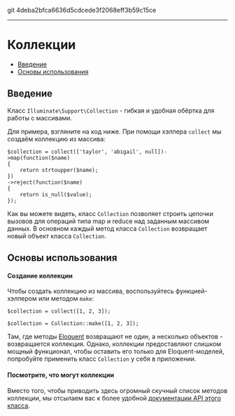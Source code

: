 git 4deba2bfca6636d5cdcede3f2068eff3b59c15ce

---

# Коллекции

- [Введение](#introduction)
- [Основы использования](#basic-usage)

<a name="introduction"></a>
## Введение

Класс `Illuminate\Support\Collection` - гибкая и удобная обёртка для работы с массивами. 

Для примера, взгляните на код ниже. При помощи хэлпера `collect` мы создаём коллекцию из массива:

	$collection = collect(['taylor', 'abigail', null])->map(function($name)
	{
		return strtoupper($name);
	})
	->reject(function($name)
	{
		return is_null($value);
	});

Как вы можете видеть, класс `Collection` позволяет строить цепочки вызовов для операций типа map и reduce над заданным массивом данных.
В основном каждый метод класса `Collection` возвращает новый объект класса `Collection`.

<a name="basic-usage"></a>
## Основы использования

#### Создание коллекции

Чтобы создать коллекцию из массива, воспользуйтесь функцией-хэлпером или методом `make`:

	$collection = collect([1, 2, 3]);

	$collection = Collection::make([1, 2, 3]);

Там, где методы [Eloquent](/docs/eloquent) возвращают не один, а несколько объектов - возвращается коллекция. Однако, коллекции
предоставляют слишком мощный функционал, чтобы оставить его только для Eloquent-моделей, попробуйте применить класс `Collection` у себя в приложении.

#### Посмотрите, что могут коллекции

Вместо того, чтобы приводить здесь огромный скучный список методов коллекции, мы отсылаем вас к более удобной [документации API этого класса](http://laravel.com/api/master/Illuminate/Support/Collection.html).
